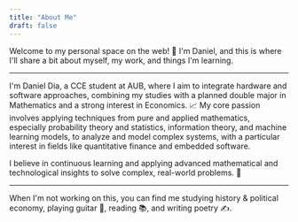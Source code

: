 ```yaml
---
title: "About Me"
draft: false
---
```


Welcome to my personal space on the web! 👋 I'm Daniel, and this is where I'll share a bit about myself, my work, and things I'm learning.

---
I'm Daniel Dia, a CCE student at AUB, where I aim to integrate hardware and software approaches, combining my studies with a planned double major in Mathematics and a strong interest in Economics. 📈 My core passion involves applying techniques from pure and applied mathematics, especially probability theory and statistics, information theory, and machine learning models, to analyze and model complex systems, with a particular interest in fields like quantitative finance and embedded software.

I believe in continuous learning and applying advanced mathematical and technological insights to solve complex, real-world problems. 🚀

---

When I'm not working on this, you can find me studying history & political economy, playing guitar 🎸, reading 📚, and writing poetry ✍️.
